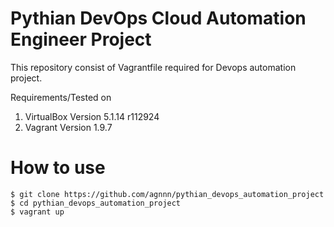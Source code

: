 # Pythian DevOps Cloud Automation Engineer Project

This repository consist of Vagrantfile required for Devops automation project. 

Requirements/Tested on 
1) VirtualBox Version 5.1.14 r112924
2) Vagrant Version 1.9.7



# How to use

```
$ git clone https://github.com/agnnn/pythian_devops_automation_project
$ cd pythian_devops_automation_project
$ vagrant up
```
